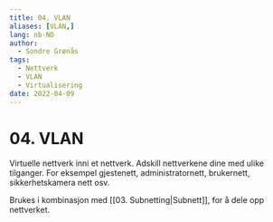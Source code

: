 ```yaml
---
title: 04. VLAN
aliases: [VLAN,]
lang: nb-NO
author:
  - Sondre Grønås
tags:
  - Nettverk
  - VLAN
  - Virtualisering
date: 2022-04-09
---
```

# 04. VLAN
Virtuelle nettverk inni et nettverk. Adskill nettverkene dine med ulike tilganger. For eksempel gjestenett, administratornett, brukernett, sikkerhetskamera nett osv.

Brukes i kombinasjon med [[03. Subnetting|Subnett]], for å dele opp nettverket.